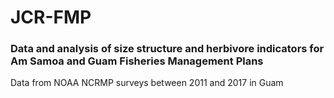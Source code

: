# JCR-FMP
### Data and analysis of size structure and herbivore indicators for Am Samoa and Guam Fisheries Management Plans

Data from NOAA NCRMP surveys between 2011 and 2017 in Guam
